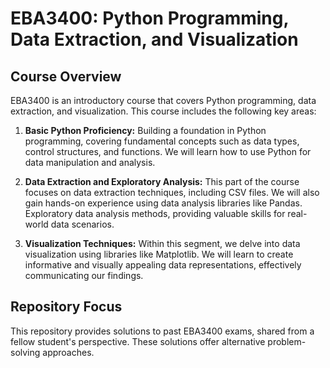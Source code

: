 # EBA3400: Python Programming, Data Extraction, and Visualization

## Course Overview

EBA3400 is an introductory course that covers Python programming, data extraction, and visualization. This course includes the following key areas:

1. **Basic Python Proficiency:** Building a foundation in Python programming, covering fundamental concepts such as data types, control structures, and functions. We will learn how to use Python for data manipulation and analysis.


2. **Data Extraction and Exploratory Analysis:** This part of the course focuses on data extraction techniques, including CSV files. We will also gain hands-on experience using data analysis libraries like Pandas. Exploratory data analysis methods, providing valuable skills for real-world data scenarios.


3. **Visualization Techniques:** Within this segment, we delve into data visualization using libraries like Matplotlib. We will learn to create informative and visually appealing data representations, effectively communicating our findings.

## Repository Focus

This repository provides solutions to past EBA3400 exams, shared from a fellow student's perspective. These solutions offer alternative problem-solving approaches.
